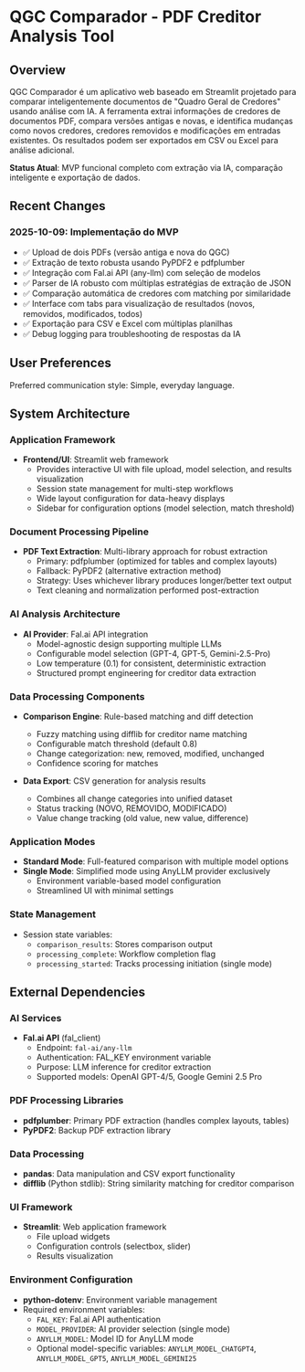 # QGC Comparador - PDF Creditor Analysis Tool

## Overview

QGC Comparador é um aplicativo web baseado em Streamlit projetado para comparar inteligentemente documentos de "Quadro Geral de Credores" usando análise com IA. A ferramenta extrai informações de credores de documentos PDF, compara versões antigas e novas, e identifica mudanças como novos credores, credores removidos e modificações em entradas existentes. Os resultados podem ser exportados em CSV ou Excel para análise adicional.

**Status Atual**: MVP funcional completo com extração via IA, comparação inteligente e exportação de dados.

## Recent Changes

### 2025-10-09: Implementação do MVP
- ✅ Upload de dois PDFs (versão antiga e nova do QGC)
- ✅ Extração de texto robusta usando PyPDF2 e pdfplumber
- ✅ Integração com Fal.ai API (any-llm) com seleção de modelos
- ✅ Parser de IA robusto com múltiplas estratégias de extração de JSON
- ✅ Comparação automática de credores com matching por similaridade
- ✅ Interface com tabs para visualização de resultados (novos, removidos, modificados, todos)
- ✅ Exportação para CSV e Excel com múltiplas planilhas
- ✅ Debug logging para troubleshooting de respostas da IA

## User Preferences

Preferred communication style: Simple, everyday language.

## System Architecture

### Application Framework
- **Frontend/UI**: Streamlit web framework
  - Provides interactive UI with file upload, model selection, and results visualization
  - Session state management for multi-step workflows
  - Wide layout configuration for data-heavy displays
  - Sidebar for configuration options (model selection, match threshold)

### Document Processing Pipeline
- **PDF Text Extraction**: Multi-library approach for robust extraction
  - Primary: pdfplumber (optimized for tables and complex layouts)
  - Fallback: PyPDF2 (alternative extraction method)
  - Strategy: Uses whichever library produces longer/better text output
  - Text cleaning and normalization performed post-extraction

### AI Analysis Architecture
- **AI Provider**: Fal.ai API integration
  - Model-agnostic design supporting multiple LLMs
  - Configurable model selection (GPT-4, GPT-5, Gemini-2.5-Pro)
  - Low temperature (0.1) for consistent, deterministic extraction
  - Structured prompt engineering for creditor data extraction

### Data Processing Components
- **Comparison Engine**: Rule-based matching and diff detection
  - Fuzzy matching using difflib for creditor name matching
  - Configurable match threshold (default 0.8)
  - Change categorization: new, removed, modified, unchanged
  - Confidence scoring for matches

- **Data Export**: CSV generation for analysis results
  - Combines all change categories into unified dataset
  - Status tracking (NOVO, REMOVIDO, MODIFICADO)
  - Value change tracking (old value, new value, difference)

### Application Modes
- **Standard Mode**: Full-featured comparison with multiple model options
- **Single Mode**: Simplified mode using AnyLLM provider exclusively
  - Environment variable-based model configuration
  - Streamlined UI with minimal settings

### State Management
- Session state variables:
  - `comparison_results`: Stores comparison output
  - `processing_complete`: Workflow completion flag
  - `processing_started`: Tracks processing initiation (single mode)

## External Dependencies

### AI Services
- **Fal.ai API** (fal_client)
  - Endpoint: `fal-ai/any-llm`
  - Authentication: FAL_KEY environment variable
  - Purpose: LLM inference for creditor extraction
  - Supported models: OpenAI GPT-4/5, Google Gemini 2.5 Pro

### PDF Processing Libraries
- **pdfplumber**: Primary PDF extraction (handles complex layouts, tables)
- **PyPDF2**: Backup PDF extraction library

### Data Processing
- **pandas**: Data manipulation and CSV export functionality
- **difflib** (Python stdlib): String similarity matching for creditor comparison

### UI Framework
- **Streamlit**: Web application framework
  - File upload widgets
  - Configuration controls (selectbox, slider)
  - Results visualization

### Environment Configuration
- **python-dotenv**: Environment variable management
- Required environment variables:
  - `FAL_KEY`: Fal.ai API authentication
  - `MODEL_PROVIDER`: AI provider selection (single mode)
  - `ANYLLM_MODEL`: Model ID for AnyLLM mode
  - Optional model-specific variables: `ANYLLM_MODEL_CHATGPT4`, `ANYLLM_MODEL_GPT5`, `ANYLLM_MODEL_GEMINI25`